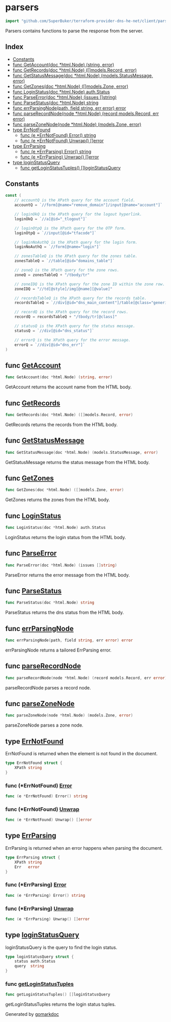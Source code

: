 <!-- Code generated by gomarkdoc. DO NOT EDIT -->

# parsers

```go
import "github.com/SuperBuker/terraform-provider-dns-he-net/client/parsers"
```

Parsers contains functions to parse the response from the server.

## Index

- [Constants](<#constants>)
- [func GetAccount(doc *html.Node) (string, error)](<#func-getaccount>)
- [func GetRecords(doc *html.Node) ([]models.Record, error)](<#func-getrecords>)
- [func GetStatusMessage(doc *html.Node) (models.StatusMessage, error)](<#func-getstatusmessage>)
- [func GetZones(doc *html.Node) ([]models.Zone, error)](<#func-getzones>)
- [func LoginStatus(doc *html.Node) auth.Status](<#func-loginstatus>)
- [func ParseError(doc *html.Node) (issues []string)](<#func-parseerror>)
- [func ParseStatus(doc *html.Node) string](<#func-parsestatus>)
- [func errParsingNode(path, field string, err error) error](<#func-errparsingnode>)
- [func parseRecordNode(node *html.Node) (record models.Record, err error)](<#func-parserecordnode>)
- [func parseZoneNode(node *html.Node) (models.Zone, error)](<#func-parsezonenode>)
- [type ErrNotFound](<#type-errnotfound>)
  - [func (e *ErrNotFound) Error() string](<#func-errnotfound-error>)
  - [func (e *ErrNotFound) Unwrap() []error](<#func-errnotfound-unwrap>)
- [type ErrParsing](<#type-errparsing>)
  - [func (e *ErrParsing) Error() string](<#func-errparsing-error>)
  - [func (e *ErrParsing) Unwrap() []error](<#func-errparsing-unwrap>)
- [type loginStatusQuery](<#type-loginstatusquery>)
  - [func getLoginStatusTuples() []loginStatusQuery](<#func-getloginstatustuples>)


## Constants

```go
const (
    // accountQ is the XPath query for the account field.
    accountQ = `//form[@name="remove_domain"]/input[@name="account"]`

    // loginOkQ is the XPath query for the logout hyperlink.
    loginOkQ = `//a[@id="_tlogout"]`

    // loginOtpQ is the XPath query for the OTP form.
    loginOtpQ = `//input[@id="tfacode"]`

    // loginNoAuthQ is the XPath query for the login form.
    loginNoAuthQ = `//form[@name="login"]`

    // zonesTableQ is the XPath query for the zones table.
    zonesTableQ = `//table[@id="domains_table"]`

    // zoneQ is the XPath query for the zone rows.
    zoneQ = zonesTableQ + "/tbody/tr"

    // zoneIDQ is the XPath query for the zone ID within the zone row.
    zoneIDQ = "//td[@style]/img[@name][@value]"

    // recordsTableQ is the XPath query for the records table.
    recordsTableQ = `//div[@id="dns_main_content"]/table[@class="generictable"]`

    // recordQ is the XPath query for the record rows.
    recordQ = recordsTableQ + "/tbody/tr[@class]"

    // statusQ is the XPath query for the status message.
    statusQ = `//div[@id="dns_status"]`

    // errorQ is the XPath query for the error message.
    errorQ = `//div[@id="dns_err"]`
)
```

## func [GetAccount](<https://github.com/SuperBuker/terraform-provider-dns-he-net/tree/master/common/client/parsers/blob/master/client/parsers/account.go#L9>)

```go
func GetAccount(doc *html.Node) (string, error)
```

GetAccount returns the account name from the HTML body.

## func [GetRecords](<https://github.com/SuperBuker/terraform-provider-dns-he-net/tree/master/common/client/parsers/blob/master/client/parsers/records.go#L165>)

```go
func GetRecords(doc *html.Node) ([]models.Record, error)
```

GetRecords returns the records from the HTML body.

## func [GetStatusMessage](<https://github.com/SuperBuker/terraform-provider-dns-he-net/tree/master/common/client/parsers/blob/master/client/parsers/status.go#L23>)

```go
func GetStatusMessage(doc *html.Node) (models.StatusMessage, error)
```

GetStatusMessage returns the status message from the HTML body.

## func [GetZones](<https://github.com/SuperBuker/terraform-provider-dns-he-net/tree/master/common/client/parsers/blob/master/client/parsers/zones.go#L28>)

```go
func GetZones(doc *html.Node) ([]models.Zone, error)
```

GetZones returns the zones from the HTML body.

## func [LoginStatus](<https://github.com/SuperBuker/terraform-provider-dns-he-net/tree/master/common/client/parsers/blob/master/client/parsers/auth.go#L26>)

```go
func LoginStatus(doc *html.Node) auth.Status
```

LoginStatus returns the login status from the HTML body.

## func [ParseError](<https://github.com/SuperBuker/terraform-provider-dns-he-net/tree/master/common/client/parsers/blob/master/client/parsers/error.go#L11>)

```go
func ParseError(doc *html.Node) (issues []string)
```

ParseError returns the error message from the HTML body.

## func [ParseStatus](<https://github.com/SuperBuker/terraform-provider-dns-he-net/tree/master/common/client/parsers/blob/master/client/parsers/status.go#L12>)

```go
func ParseStatus(doc *html.Node) string
```

ParseStatus returns the dns status from the HTML body.

## func [errParsingNode](<https://github.com/SuperBuker/terraform-provider-dns-he-net/tree/master/common/client/parsers/blob/master/client/parsers/utils.go#L6>)

```go
func errParsingNode(path, field string, err error) error
```

errParsingNode returns a tailored ErrParsing error.

## func [parseRecordNode](<https://github.com/SuperBuker/terraform-provider-dns-he-net/tree/master/common/client/parsers/blob/master/client/parsers/records.go#L15>)

```go
func parseRecordNode(node *html.Node) (record models.Record, err error)
```

parseRecordNode parses a record node.

## func [parseZoneNode](<https://github.com/SuperBuker/terraform-provider-dns-he-net/tree/master/common/client/parsers/blob/master/client/parsers/zones.go#L13>)

```go
func parseZoneNode(node *html.Node) (models.Zone, error)
```

parseZoneNode parses a zone node.

## type [ErrNotFound](<https://github.com/SuperBuker/terraform-provider-dns-he-net/tree/master/common/client/parsers/blob/master/client/parsers/errors.go#L9-L11>)

ErrNotFound is returned when the element is not found in the document.

```go
type ErrNotFound struct {
    XPath string
}
```

### func \(\*ErrNotFound\) [Error](<https://github.com/SuperBuker/terraform-provider-dns-he-net/tree/master/common/client/parsers/blob/master/client/parsers/errors.go#L13>)

```go
func (e *ErrNotFound) Error() string
```

### func \(\*ErrNotFound\) [Unwrap](<https://github.com/SuperBuker/terraform-provider-dns-he-net/tree/master/common/client/parsers/blob/master/client/parsers/errors.go#L17>)

```go
func (e *ErrNotFound) Unwrap() []error
```

## type [ErrParsing](<https://github.com/SuperBuker/terraform-provider-dns-he-net/tree/master/common/client/parsers/blob/master/client/parsers/errors.go#L24-L27>)

ErrParsing is returned when an error happens when parsing the document.

```go
type ErrParsing struct {
    XPath string
    Err   error
}
```

### func \(\*ErrParsing\) [Error](<https://github.com/SuperBuker/terraform-provider-dns-he-net/tree/master/common/client/parsers/blob/master/client/parsers/errors.go#L29>)

```go
func (e *ErrParsing) Error() string
```

### func \(\*ErrParsing\) [Unwrap](<https://github.com/SuperBuker/terraform-provider-dns-he-net/tree/master/common/client/parsers/blob/master/client/parsers/errors.go#L33>)

```go
func (e *ErrParsing) Unwrap() []error
```

## type [loginStatusQuery](<https://github.com/SuperBuker/terraform-provider-dns-he-net/tree/master/common/client/parsers/blob/master/client/parsers/auth.go#L11-L14>)

loginStatusQuery is the query to find the login status.

```go
type loginStatusQuery struct {
    status auth.Status
    query  string
}
```

### func [getLoginStatusTuples](<https://github.com/SuperBuker/terraform-provider-dns-he-net/tree/master/common/client/parsers/blob/master/client/parsers/auth.go#L17>)

```go
func getLoginStatusTuples() []loginStatusQuery
```

getLoginStatusTuples returns the login status tuples.



Generated by [gomarkdoc](<https://github.com/princjef/gomarkdoc>)
